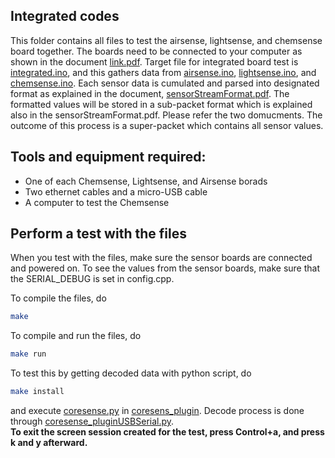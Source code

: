 ## Integrated codes

This folder contains all files to test the airsense, lightsense, and chemsense board together. The boards need to be connected to your computer as shown in the document [link.pdf](../../../docs/sensorStreamFormat/link.pdf). Target file for integrated board test is [integrated.ino](./integrated.ino), and this gathers data from [airsense.ino](./airsense.ino), [lightsense.ino](./lightsense.ino), and [chemsense.ino](./chemsense.ino). Each sensor data is cumulated and parsed into designated format as explained in the document, [sensorStreamFormat.pdf](../../../docs/sensorStreamFormat/sensorStreamFormat.pdf). The formatted values will be stored in a sub-packet format which is explained also in the sensorStreamFormat.pdf. Please refer the two domucments.
The outcome of this process is a super-packet which contains all sensor values.

## Tools and equipment required:
* One of each Chemsense, Lightsense, and Airsense borads
* Two ethernet cables and a micro-USB cable
* A computer to test the Chemsense

## Perform a test with the files
When you test with the files, make sure the sensor boards are connected and powered on. To see the values from the sensor boards, make sure that the SERIAL_DEBUG is set in config.cpp.

To compile the files, do
```bash
make
```

To compile and run the files, do
```bash
make run
```

To test this by getting decoded data with python script, do
```bash
make install
```
and execute [coresense.py](./coresense_plugin/coresense.py) in [coresens_plugin](./coresense_plugin). Decode process is done through [coresense_pluginUSBSerial.py](./coresense_plugin/coresense_pluginUSBSerial.py).
</br>
__To exit the screen session created for the test, press Control+a, and press k and y afterward.__
